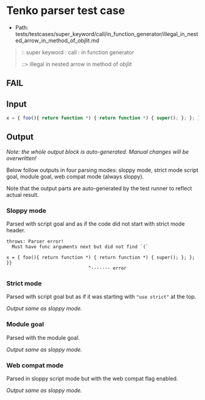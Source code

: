 # Tenko parser test case

- Path: tests/testcases/super_keyword/call/in_function_generator/illegal_in_nested_arrow_in_method_of_objlit.md

> :: super keyword : call : in function generator
>
> ::> illegal in nested arrow in method of objlit
## FAIL

## Input


`````js
x = { foo(){ return function *) { return function *) { super(); }; }; }}
`````

## Output

_Note: the whole output block is auto-generated. Manual changes will be overwritten!_

Below follow outputs in four parsing modes: sloppy mode, strict mode script goal, module goal, web compat mode (always sloppy).

Note that the output parts are auto-generated by the test runner to reflect actual result.

### Sloppy mode

Parsed with script goal and as if the code did not start with strict mode header.

`````
throws: Parser error!
  Must have func arguments next but did not find `(`

x = { foo(){ return function *) { return function *) { super(); }; }; }}
                              ^------- error
`````

### Strict mode

Parsed with script goal but as if it was starting with `"use strict"` at the top.

_Output same as sloppy mode._

### Module goal

Parsed with the module goal.

_Output same as sloppy mode._

### Web compat mode

Parsed in sloppy script mode but with the web compat flag enabled.

_Output same as sloppy mode._
